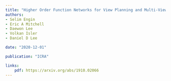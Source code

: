 ```yaml
---
title: "Higher Order Function Networks for View Planning and Multi-View Reconstruction"
authors:
- Selim Engin
- Eric A Mitchell
- Daewon Lee
- Volkan Isler
- Daniel D Lee

date: "2020-12-01"

publication: "ICRA"

links:
    pdf: https://arxiv.org/abs/1910.02066
---
```

